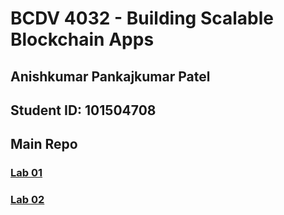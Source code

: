 # BCDV 4032 - Building Scalable Blockchain Apps

## Anishkumar Pankajkumar Patel

## Student ID: 101504708

## Main Repo

### [Lab 01](../master/Lab_01/README.md)

### [Lab 02](../master/Lab_02/README.md)
